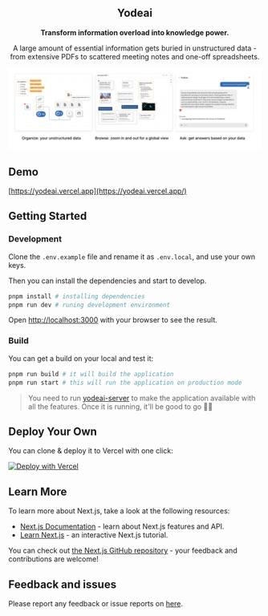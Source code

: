 <center>
<h2>Yodeai</h2>
<b>Transform information overload into knowledge power.</b>

<p>A large amount of essential information gets buried in unstructured data - from extensive PDFs to scattered meeting notes and one-off spreadsheets.</p>

![YodeAI introduction](/public/image4.png)
</center>

## Demo

[https://yodeai.vercel.app](https://yodeai.vercel.app/)

## Getting Started

### Development

Clone the `.env.example` file and rename it as `.env.local`, and use your own keys.

Then you can install the dependencies and start to develop.

```bash
pnpm install # installing dependencies
pnpm run dev # runing development environment 
```
Open [http://localhost:3000](http://localhost:3000) with your browser to see the result.

### Build
You can get a build on your local and test it:

```bash
pnpm run build # it will build the application
pnpm run start # this will run the application on production mode
```

> You need to run [yodeai-server](https://github.dev/yodeai/yodeai-server) to make the application available with all the features.
> Once it is running, it'll be good to go 🙌🏻

## Deploy Your Own

You can clone & deploy it to Vercel with one click:

[![Deploy with Vercel](https://vercel.com/button)](https://vercel.com/new/samet-uns-projects/clone?repository-url=https://github.com/yodeai/yodeain)

## Learn More

To learn more about Next.js, take a look at the following resources:

- [Next.js Documentation](https://nextjs.org/docs) - learn about Next.js features and API.
- [Learn Next.js](https://nextjs.org/learn) - an interactive Next.js tutorial.

You can check out [the Next.js GitHub repository](https://github.com/vercel/next.js/) - your feedback and contributions are welcome!

## Feedback and issues

Please report any feedback or issue reports on [here](https://github.com/yodeai/yodeai/issues).
